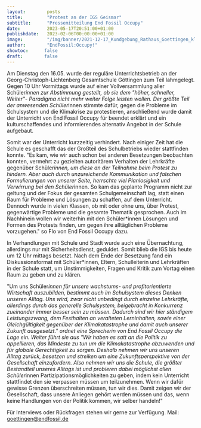 ```yaml
---
layout:        posts
title:         "Protest an der IGS Geismar"
subtitle:      "Pressemitteilung End Fossil Occupy"
date:          2023-05-17T20:51:00+01:00
publishdate:   2023-02-06T00:00:00+01:00
image:         "/img/banner/2021-12-17_Kundgebung_Rathaus_Goettingen_klimaneutral_2030.jpg"
author:        "EndFossil:Occupy!"
showtoc:      false
draft:        false
---
```


Am Dienstag den 16.05. wurde der reguläre Unterrichtsbetrieb an der Georg-Christoph-Lichtenberg Gesamtschule Göttingen zum Teil lahmgelegt. Gegen 10 Uhr Vormittags wurde auf einer Vollversammlung aller Schüler*innen zur Abstimmung gestellt, ob sie dem "höher, schneller, Weiter"- Paradigma nicht mehr weiter Folge leisten wollen. Der größte Teil der anwesenden Schüler*innen stimmte dafür, gegen die Probleme im Schulsystem und die Klimakrise zu protestieren, anschließend wurde damit der Unterricht von End Fossil Occupy für beendet erklärt und ein kulturschaffendes und informierendes alternativ Angebot in der Schule aufgebaut. 

Somit war der Unterricht kurzzeitig verhindert. Nach einiger Zeit hat die Schule es geschafft das der Großteil des Schulbetriebs wieder stattfinden konnte. "Es kam, wie wir auch schon bei anderen Besetzungen beobachten konnten, vermehrt zu gezielten autoritärem Verhalten der Lehrkräfte gegenüber Schüler*innen, um diese an der Teilnahme beim Protest zu hindern. Aber auch durch unzureichende Kommunikation und falschen Formulierungen von unserer Seite, herrschte viel Planlosigkeit und Verwirrung bei den Schüler*innen. So kam das geplante Programm nicht zur geltung und der Fokus der gesamten Schulgemeinschaft lag, statt einen Raum für Probleme und Lösungen zu schaffen, auf dem Unterricht. Dennoch wurde in vielen Klassen, ob mit oder ohne uns, über Protest, gegenwärtige Probleme und die gesamte Thematik gesprochen. Auch im Nachhinein wollen wir weiterhin mit den Schüler*innen Lösungen und Formen des Protests finden, um gegen ihre alltäglichen Probleme vorzugehen." so Flo von End Fossil Occupy dazu.

In Verhandlungen mit Schule und Stadt wurde auch eine Übernachtung, allerdings nur mit Sicherheitsdienst, geduldet. Somit blieb die IGS bis heute um 12 Uhr mittags besetzt. Nach dem Ende der Besetzung fand ein Diskussionsformat mit Schüler*innen, Eltern, Schulleiterin und Lehrkräften in der Schule statt, um Unstimmigkeiten, Fragen und Kritik zum Vortag einen Raum zu geben und zu klären.

"Um uns Schüler*innen für unsere wachstums- und profitorientierte Wirtschaft auszubilden, bestimmt auch im Schulsystem dieses Denken unseren Alltag. Uns wird, zwar nicht unbedingt durch einzelne Lehrkräfte, allerdings durch das generelle Schulsystem, beigebracht in Konkurrenz zueinander immer besser sein zu müssen. Dadurch sind wir hier ständigem Leistungszwang, dem Festhalten an veralteten Lerninhalten, sowie einer Gleichgültigkeit gegenüber der Klimakatastrophe und damit auch unserer Zukunft ausgesetzt." ordnet eine Sprecherin von End Fossil Occupy die Lage ein. Weiter führt sie aus "Wir haben es satt an die Politik zu appellieren, das Mindeste zu tun um die Klimakatastrophe abzuwenden und für globale Gerechtigkeit zu sorgen. Deshalb nehmen wir uns unseren Alltag zurück, besetzen und streiken um eine Zukunftsperspektive von der Gesellschaft einzufordern. Also nehmen wir uns die Schule, die größter Bestandteil unseres Alltags ist und probieren dabei möglichst allen Schüler*innen Partizipationsmöglichkeiten zu geben, indem kein Unterricht stattfindet den sie verpassen müssen um teilzunehmen. Wenn wir dafür gewisse Grenzen überschreiten müssen, tun wir dies. Damit zeigen wir der Gesellschaft, dass unsere Anliegen gehört werden müssen und das, wenn keine Handlungen von der Politik kommen, wir selber handeln!"


Für Interviews oder Rückfragen stehen wir gerne zur Verfügung.
Mail: goettingen@endfossil.de 

